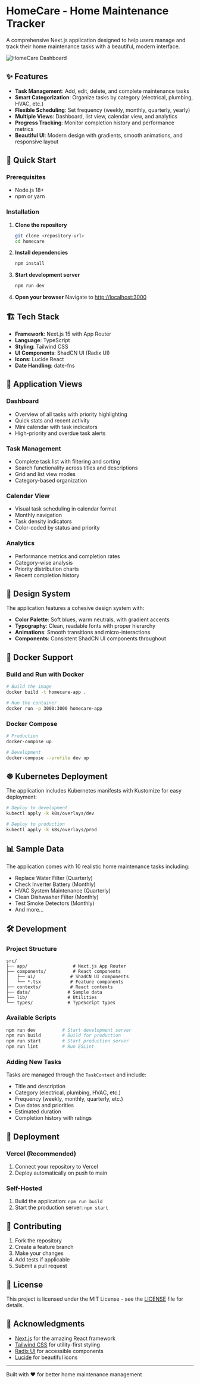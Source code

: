 # HomeCare - Home Maintenance Tracker

A comprehensive Next.js application designed to help users manage and track their home maintenance tasks with a beautiful, modern interface.

![HomeCare Dashboard](https://via.placeholder.com/800x400/667eea/ffffff?text=HomeCare+Dashboard)

## ✨ Features

- **Task Management**: Add, edit, delete, and complete maintenance tasks
- **Smart Categorization**: Organize tasks by category (electrical, plumbing, HVAC, etc.)
- **Flexible Scheduling**: Set frequency (weekly, monthly, quarterly, yearly)
- **Multiple Views**: Dashboard, list view, calendar view, and analytics
- **Progress Tracking**: Monitor completion history and performance metrics
- **Beautiful UI**: Modern design with gradients, smooth animations, and responsive layout

## 🚀 Quick Start

### Prerequisites

- Node.js 18+ 
- npm or yarn

### Installation

1. **Clone the repository**
   ```bash
   git clone <repository-url>
   cd homecare
   ```

2. **Install dependencies**
   ```bash
   npm install
   ```

3. **Start development server**
   ```bash
   npm run dev
   ```

4. **Open your browser**
   Navigate to [http://localhost:3000](http://localhost:3000)

## 🏗️ Tech Stack

- **Framework**: Next.js 15 with App Router
- **Language**: TypeScript
- **Styling**: Tailwind CSS
- **UI Components**: ShadCN UI (Radix UI)
- **Icons**: Lucide React
- **Date Handling**: date-fns

## 📱 Application Views

### Dashboard
- Overview of all tasks with priority highlighting
- Quick stats and recent activity
- Mini calendar with task indicators
- High-priority and overdue task alerts

### Task Management
- Complete task list with filtering and sorting
- Search functionality across titles and descriptions
- Grid and list view modes
- Category-based organization

### Calendar View
- Visual task scheduling in calendar format
- Monthly navigation
- Task density indicators
- Color-coded by status and priority

### Analytics
- Performance metrics and completion rates
- Category-wise analysis
- Priority distribution charts
- Recent completion history

## 🎨 Design System

The application features a cohesive design system with:
- **Color Palette**: Soft blues, warm neutrals, with gradient accents
- **Typography**: Clean, readable fonts with proper hierarchy
- **Animations**: Smooth transitions and micro-interactions
- **Components**: Consistent ShadCN UI components throughout

## 🐳 Docker Support

### Build and Run with Docker

```bash
# Build the image
docker build -t homecare-app .

# Run the container
docker run -p 3000:3000 homecare-app
```

### Docker Compose

```bash
# Production
docker-compose up

# Development
docker-compose --profile dev up
```

## ☸️ Kubernetes Deployment

The application includes Kubernetes manifests with Kustomize for easy deployment:

```bash
# Deploy to development
kubectl apply -k k8s/overlays/dev

# Deploy to production
kubectl apply -k k8s/overlays/prod
```

## 📊 Sample Data

The application comes with 10 realistic home maintenance tasks including:
- Replace Water Filter (Quarterly)
- Check Inverter Battery (Monthly)
- HVAC System Maintenance (Quarterly)
- Clean Dishwasher Filter (Monthly)
- Test Smoke Detectors (Monthly)
- And more...

## 🛠️ Development

### Project Structure

```
src/
├── app/                 # Next.js App Router
├── components/          # React components
│   ├── ui/             # ShadCN UI components
│   └── *.tsx           # Feature components
├── contexts/           # React contexts
├── data/              # Sample data
├── lib/               # Utilities
└── types/             # TypeScript types
```

### Available Scripts

```bash
npm run dev          # Start development server
npm run build        # Build for production
npm run start        # Start production server
npm run lint         # Run ESLint
```

### Adding New Tasks

Tasks are managed through the `TaskContext` and include:
- Title and description
- Category (electrical, plumbing, HVAC, etc.)
- Frequency (weekly, monthly, quarterly, etc.)
- Due dates and priorities
- Estimated duration
- Completion history with ratings

## 🚀 Deployment

### Vercel (Recommended)

1. Connect your repository to Vercel
2. Deploy automatically on push to main

### Self-Hosted

1. Build the application: `npm run build`
2. Start the production server: `npm start`

## 🤝 Contributing

1. Fork the repository
2. Create a feature branch
3. Make your changes
4. Add tests if applicable
5. Submit a pull request

## 📝 License

This project is licensed under the MIT License - see the [LICENSE](LICENSE) file for details.

## 🙏 Acknowledgments

- [Next.js](https://nextjs.org/) for the amazing React framework
- [Tailwind CSS](https://tailwindcss.com/) for utility-first styling
- [Radix UI](https://radix-ui.com/) for accessible components
- [Lucide](https://lucide.dev/) for beautiful icons

---

Built with ❤️ for better home maintenance management
